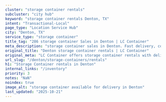 ```yaml
---
cluster: "storage container rentals"
subcluster: "city hub"
keyword: "storage container rentals Denton, TX"
intent: "Transactional-Local"
page_type: "Location Service Hub"
city: "Denton, TX"
service_type: "storage container"
title_tag: "286 storage container Sales in Denton | LC Container"
meta_description: "storage container sales in Denton. Fast delivery, competitive pricing. Serving storage containers area. Quote ID: Q18. Call (214) 524-4168 for your free quote today."
original_title: "Denton storage container rentals | LC Container"
original_meta: "LC Container offers storage container rentals with delivery in Denton, TX. Local. Fast quotes. Since 2003."
url_slug: "/denton/storage-containers/rentals"
h1: "Storage Container rentals in Denton"
internal_links: "/inventory"
priority: 3
notes: "NaN"
noindex: true
image_alt: "storage container available for delivery in Denton"
last_updated: "2025-10-21"
---
```


<!-- TODO: Add unique city/inventory copy, images, and internal links here. -->
